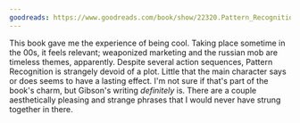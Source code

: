 ```yaml
---
goodreads: https://www.goodreads.com/book/show/22320.Pattern_Recognition
---
```


This book gave me the experience of being cool. Taking place sometime in the 00s, it feels relevant; weaponized marketing and the russian mob are timeless themes, apparently.
Despite several action sequences, Pattern Recognition is strangely devoid of a plot. Little that the main character says or does seems to have a lasting effect. I'm not sure if that's part of the book's charm, but Gibson's writing _definitely_ is. There are a couple aesthetically pleasing and strange phrases that I would never have strung together in there.
